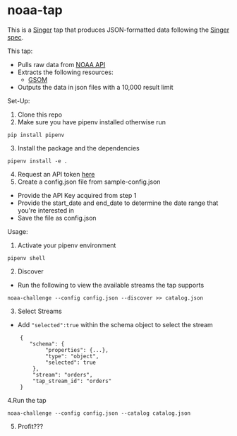 # noaa-tap

This is a [Singer](https://singer.io) tap that produces JSON-formatted data
following the [Singer
spec](https://github.com/singer-io/getting-started).

This tap:

- Pulls raw data from [NOAA API](https://www.ncdc.noaa.gov/cdo-web/webservices/v2#gettingStarted)
- Extracts the following resources:
  - [GSOM](https://www.ncdc.noaa.gov/cdo-web/webservices/v2#data)
- Outputs the data in json files with a 10,000 result limit

Set-Up:

1. Clone this repo
2. Make sure you have pipenv installed otherwise run
```
pip install pipenv
```
3. Install the package and the dependencies
```
pipenv install -e .
```
4. Request an API token [here](https://www.ncdc.noaa.gov/cdo-web/webservices/v2#gettingStarted)
5. Create a config.json file from sample-config.json
  - Provide the API Key acquired from step 1
  - Provide the start_date and end_date to determine the date range that you're interested in
  - Save the file as config.json


Usage:
1. Activate your pipenv environment
```
pipenv shell
```

2. Discover
  - Run the following to view the available streams the tap supports
```
noaa-challenge --config config.json --discover >> catalog.json
```

3. Select Streams
  - Add ```"selected":true``` within the schema object to select the stream

```
    {
       "schema": {
            "properties": {...},
            "type": "object",
            "selected": true
        },
        "stream": "orders",
        "tap_stream_id": "orders"
    }
```


4.Run the tap

```
noaa-challenge --config config.json --catalog catalog.json
```

5. Profit???
